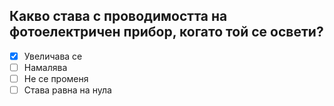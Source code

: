 ## Какво става с проводимостта на фотоелектричен прибор, когато той се освети?

<!-- Верният отговор е отбелязан с [X] -->

- [X] Увеличава се
- [ ] Намалява
- [ ] Не се променя
- [ ] Става равна на нула
